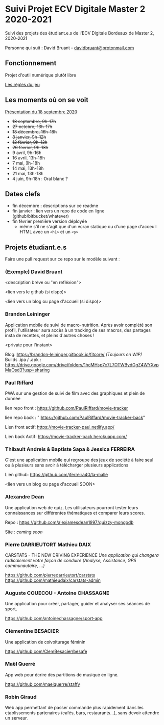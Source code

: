 # Suivi Projet ECV Digitale Master 2 2020-2021

Suivi des projets des étudiant.e.s de l'ECV Digitale Bordeaux de Master 2, 2020-2021

Personne qui suit : David Bruant - davidbruant@protonmail.com

## Fonctionnement

Projet d'outil numérique plutôt libre

[Les règles du jeu](regles-du-jeu.md)


## Les moments où on se voit 

[Présentation du 18 septembre 2020](https://docs.google.com/presentation/d/1l7kVXWRp70IENnofx25A5m7Z5WBC1UeygjerWMqruwM/edit#slide=id.p)

- ~~18 septembre, 9h-17h~~
- ~~27 octobre, 13h-17h~~
- ~~18 décembre, 16h-18h~~
- ~~8 janvier, 9h-12h~~
- ~~12 février, 9h-12h~~
- ~~26 février, 9h-18h~~
- 9 avril, 9h-16h
- 16 avril, 13h-18h
- 7 mai, 9h-18h
- 14 mai, 13h-18h
- 21 mai, 13h-18h
- 4 juin, 9h-18h : Oral blanc ? 


## Dates clefs

- fin décembre : descriptions sur ce readme
- fin janvier : lien vers un repo de code en ligne (github/bitbucket/whatever)
- fin février première version déployée
  - même s'il ne s'agit que d'un écran statique ou d'une page d'acceuil HTML avec un `<h1>` et un `<p>`


## Projets étudiant.e.s

Faire une pull request sur ce repo sur le modèle suivant :


### (Exemple) David Bruant

<description brève ou "en refléxion">

<lien vers le github (si dispo)>

<lien vers un blog ou page d'accueil (si dispo)>



### Brandon Leininger

Application mobile de suivi de macro-nutrition.
Après avoir complété son profil, l'utilisateur aura accès à un tracking de ses macros, des partages insta de recettes, et pleins d'autres choses !

<private pour l'instant>

Blog: https://brandon-leininger.gitbook.io/fitcore/ _(Toujours en WIP)_   
Builds .ipa / .apk : https://drive.google.com/drive/folders/1hcMHsp7c7L7OTWBydGgZ4WYXvpMaOsd3?usp=sharing

### Paul Riffard

PWA sur une gestion de suivi de film avec des graphiques et plein de donnée

lien repo front : https://github.com/PaulRiffard/movie-tracker

lien repo back : " https://github.com/PaulRiffard/movie-tracker-back"

Lien front actif: https://movie-tracker-paul.netlify.app/

Lien back Actif: https://movie-tracker-back.herokuapp.com/


### Thibault Andreis & Baptiste Sapa & Jessica FERREIRA

C'est une application mobile qui regroupe des jeux de société à faire seul ou à plusieurs sans avoir à télécharger plusieurs applications

Lien github: https://github.com/jferreira40/la-malle

<lien vers un blog ou page d'accueil SOON>


### Alexandre Dean

Une application web de quiz. Les utilisateurs pourront tester leurs connaissances sur différentes thématiques et comparer leurs scores.

Repo : https://github.com/alexjamesdean1997/quizzy-mongodb

Site : *coming soon*

### Pierre DARRIEUTORT Mathieu DAIX

CARSTATS - THE NEW DRIVING EXPERIENCE
*Une application qui changera radicalement votre façon de conduire (Analyse, Assistance, GPS communautaire, ...)*

https://github.com/pierredarrieutort/carstats<br/>
https://github.com/mathieudaix/carstats-admin

### Auguste COUECOU - Antoine CHASSAGNE

Une application pour créer, partager, guider et analyser ses séances de sport.

https://github.com/antoinechassagne/sport-app

### Clémentine BESACIER

Une application de coivoiturage féminin

https://github.com/ClemBesacier/besafe

### Maël Querré

App web pour écrire des partitions de musique en ligne.

https://github.com/maelquerre/staffy

### Robin Giraud

Web app permettant de passer commande plus rapidement dans les etablissements partenaires (cafés, bars, restaurants...), sans devoir attendre un serveur.

<Lien vers les repos guthub soon>
